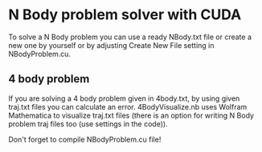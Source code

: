 # N Body problem solver with CUDA
To solve a N Body problem you can use a ready NBody.txt file or create a new one by yourself or by adjusting Create New File setting in NBodyProblem.cu.
## 4 body problem
If you are solving a 4 body problem given in 4body.txt, by using given traj.txt files you can calculate an error.
4BodyVisualize.nb uses Wolfram Mathematica to visualize traj.txt files (there is an option for writing N Body problem traj files too (use settings in the code)).

Don't forget to compile NBodyProblem.cu file!
